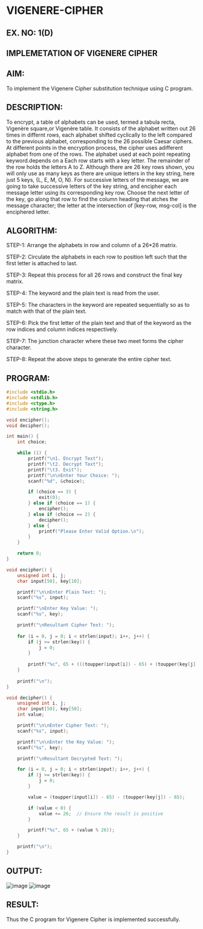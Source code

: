 # VIGENERE-CIPHER
## EX. NO: 1(D)
 

## IMPLEMETATION OF VIGENERE CIPHER
 

## AIM:

  To implement the Vigenere Cipher substitution technique using C program.

## DESCRIPTION:

To encrypt, a table of alphabets can be used, termed a tabula recta, Vigenère square,or Vigenère table. It consists of the alphabet written out 26 times in differnt rows, each alphabet shifted cyclically to the left compared to the previous alphabet, corresponding to the 26 possible Caesar ciphers. At different points in the encryption process, the cipher uses adifferent alphabet from one of the rows. The alphabet used at each point repeating keyword.depends on a Each row starts with a key letter. The remainder of the row holds the letters A to Z. Although there are 26 key rows shown, you will only use as many keys as there are unique letters in the key string, here just 5 keys, {L, E, M, O, N}. For successive letters of the message, we are going to take successive letters of the key string, and encipher each message letter using its corresponding key row. Choose the next letter of the key, go along that row to find the column heading that	atches the message character; the letter at the intersection of
[key-row, msg-col] is the enciphered letter.


## ALGORITHM:

STEP-1: Arrange the alphabets in row and column of a 26*26 matrix.

STEP-2: Circulate the alphabets in each row to position left such that the first letter is attached to last.

STEP-3: Repeat this process for all 26 rows and construct the final key matrix.

STEP-4: The keyword and the plain text is read from the user.

STEP-5: The characters in the keyword are repeated sequentially so as to match with that of the plain text.

STEP-6: Pick the first letter of the plain text and that of the keyword as the row indices and column indices respectively.

STEP-7: The junction character where these two meet forms the cipher character.

STEP-8: Repeat the above steps to generate the entire cipher text.


## PROGRAM:

```C
#include <stdio.h>
#include <stdlib.h>
#include <ctype.h>
#include <string.h>

void encipher();
void decipher();

int main() {
    int choice;

    while (1) {
        printf("\n1. Encrypt Text");
        printf("\t2. Decrypt Text");
        printf("\t3. Exit");
        printf("\n\nEnter Your Choice: ");
        scanf("%d", &choice);

        if (choice == 3) {
            exit(0);
        } else if (choice == 1) {
            encipher();
        } else if (choice == 2) {
            decipher();
        } else {
            printf("Please Enter Valid Option.\n");
        }
    }

    return 0;
}

void encipher() {
    unsigned int i, j;
    char input[50], key[10];

    printf("\n\nEnter Plain Text: ");
    scanf("%s", input);

    printf("\nEnter Key Value: ");
    scanf("%s", key);

    printf("\nResultant Cipher Text: ");
    
    for (i = 0, j = 0; i < strlen(input); i++, j++) {
        if (j >= strlen(key)) {
            j = 0;
        }
        
        printf("%c", 65 + (((toupper(input[i]) - 65) + (toupper(key[j]) - 65)) % 26));
    }
    
    printf("\n");
}

void decipher() {
    unsigned int i, j;
    char input[50], key[50];
    int value;

    printf("\n\nEnter Cipher Text: ");
    scanf("%s", input);

    printf("\n\nEnter the Key Value: ");
    scanf("%s", key);

    printf("\nResultant Decrypted Text: ");

    for (i = 0, j = 0; i < strlen(input); i++, j++) {
        if (j >= strlen(key)) {
            j = 0;
        }

        value = (toupper(input[i]) - 65) - (toupper(key[j]) - 65);

        if (value < 0) {
            value += 26;  // Ensure the result is positive
        }

        printf("%c", 65 + (value % 26));
    }

    printf("\n");
}
```

## OUTPUT:

![image](https://github.com/user-attachments/assets/5d9d3cf0-5828-4634-9bcd-76a54bac2d49)
![image](https://github.com/user-attachments/assets/311f6103-3595-4e88-81a6-dafa39678b00)

## RESULT:
  Thus the C program for Vigenere Cipher is implemented successfully.
